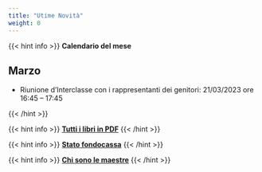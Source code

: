 ```yaml
---
title: "Utime Novità"
weight: 0
---
```


<!--
{{< hint info >}}
<a href="comunicazioni/visite-gratuite" target="_blank">**Visite gratuite per i minori che hanno avuto il COVID 19**</a>
{{< /hint >}}
-->

<!--
{{< hint info >}}
<a href="comunicazioni/assemblea-classe-14-12-2021" target="_blank">**Assemblea di classe**</a>
{{< /hint >}}

{{< hint info >}}
**Modalità di votazione per rappresentanti di Istituto**
- Gli elettori sono tenuti ad esibire un documento d’identità in corso di validità per il loro riconoscimento.
- Gli elettori prima di ricevere la scheda devono apporre la propria firma leggibile accanto al loro nominativo sull’elenco degli elettori. 
- Sull’apposita scheda, contenente i numeri romani attribuiti, nell’ordine, a ciascuna lista presentata, i relativi motti e i nominativi dei candidati, il VOTO va espresso mediante l’apposizione di una croce (X) sul numero romano relativo al motto prescelto e di altra croce (X) sul numero arabo indicante il candidato appartenente alla medesima lista. 
- Le schede elettorali che mancano del voto di preferenza sono valide solo per l’attribuzione del posto spettante alla lista.

- Ogni elettore genitore o docente può esprimere fino a 2 voti di preferenza. 
- I genitori che hanno più figli nella medesima o in più classi, esercitano il diritto di voto una sola volta.

I genitori che hanno  figli in più classi, esercitano il diritto di voto una sola volta, votando dalla lista del figlio di minore età.
<a href="https://www.icannacelli.edu.it/area-personale/circolari-2021-2022/1232-circolare-n-156-promemoria-elezioni-consiglio-istituto">**Circolare**</a>
{{< /hint >}}


{{< hint warning >}}
**Sciopero ATA**\
Il giorno 24 novembre ci sarà uno sciopero ATA.
Non è garantita l'erogazione del servizio scolastico.
I genitori, la mattina all’entrata, devono accertarsi che i plessi siano funzionanti prima di
lasciare i figli a scuola e, nel caso di apertura, informarsi sull’orario di chiusura

* L'apertura potrà essere effettuata anche con la presenza di un singolo collaboratore
* Non sarà possibile gestire entrate in ritardo né uscite anticipate degli alunni, anche se autorizzate.
* Sospeso il ricevimento del pubblico nel plesso centrale

<a href="https://www.icannacelli.edu.it/attachments/article/1211/circolare%20n%20141%20-%20sciopero%20ATA.pdf">Circolare</a>
{{< /hint >}}
-->

{{< hint info >}}
**Calendario del mese**

## Marzo

- Riunione d’Interclasse con i rappresentanti dei genitori: 21/03/2023 ore 16:45 – 17:45

{{< /hint >}}

{{< hint info >}}
<a href="libri/" target="_blank">**Tutti i libri in PDF**</a>
{{< /hint >}}

{{< hint info >}}
<a href="fondocassa/">**Stato fondocassa**</a>
{{< /hint >}}

<!--
{{< hint danger >}}
**Uscita anticipata 29/10/2021**\

Uscita anticipata per il giorno 29/10/2021 su ordinanza del Prefetto di Roma.

L'uscita è prevista alle 15:15

{{< table "table table-dark table-striped table-bordered" >}}
|   |  |
|---------|--------|
| Circolare | <a href="/circolari/circolare n 103 uscita anticipata venerdì 29 ottobre x G 20.pdf">Scarica</a> |
{{< /table >}}
{{< /hint >}}

{{< hint danger >}}
**Assemblea di classe per le elezioni del rappresentante di classe**\
Le votazioni si terranno in palestra giovedì 28 ottobre dalle 15:30 -: 17:30 (bisogna votare con pezzo di carta). 

- Si possono eleggere fino a 4 rappresentanti per classe. 
- Possono votare entrambi i genitori. 
- Bisogna venire muniti di documento di identità e green pass e mascherina. 
- I bambini non possono entrare in palestra

{{< table "table table-dark table-striped table-bordered" >}}
|   |  |
|---------|--------|
| Indizione elezioni rappresentanti genitori nei consigli di classe a.s. 2021-222 | <a href="/circolari/Indizione elezioni rappresentanti genitori nei consigli di classe a.s. 2021-222.pdf">Scarica</a> |
{{< /table >}}
{{< /hint >}}
-->

{{< hint info >}}
<a href="maestre/">**Chi sono le maestre**</a>
{{< /hint >}}

<!--
{{< hint info >}}
<a href="calendario/">**Calendario (tutto)**</a>
{{< /hint >}}
-->

<!--
{{< hint info >}}
**Comunicare con la scuola**\
Il *diario* è lo strumento di comunicazione fra scuola e genitori (oltre i canali di posta una volta avuti gli account)
{{< /hint >}}
-->
